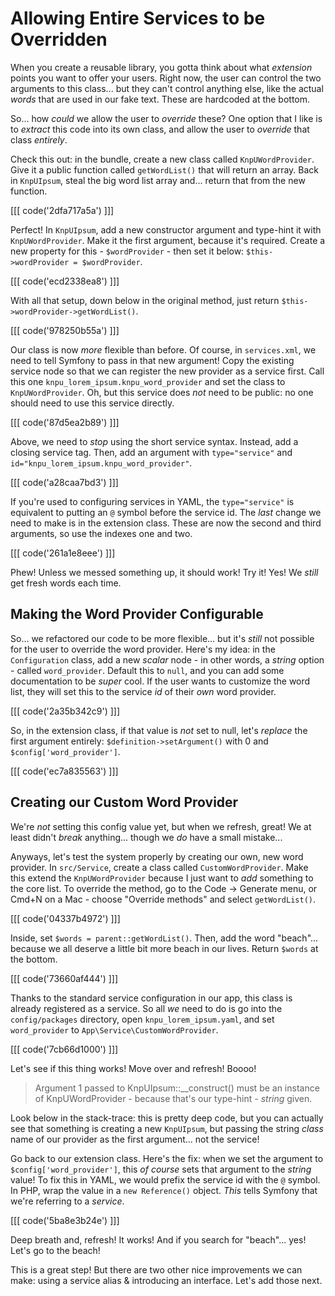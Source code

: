 # Allowing Entire Services to be Overridden

When you create a reusable library, you gotta think about what *extension* points
you want to offer your users. Right now, the user can control the two arguments to
this  class... but they can't control anything else, like the actual *words* that
are used in our fake text. These are hardcoded at the bottom.

So... how *could* we allow the user to *override* these? One option that I like is
to *extract* this code into its own class, and allow the user to *override* that
class *entirely*.

Check this out: in the bundle, create a new class called `KnpUWordProvider`.
Give it a public function called `getWordList()` that will return an array. Back
in `KnpUIpsum`, steal the big word list array and... return that from the new
function.

[[[ code('2dfa717a5a') ]]]

Perfect! In `KnpUIpsum`, add a new constructor argument and type-hint it with
`KnpUWordProvider`. Make it the first argument, because it's required. Create a new
property for this - `$wordProvider` - then set it below:
`$this->wordProvider = $wordProvider`.

[[[ code('ecd2338ea8') ]]]

With all that setup, down below in the original method, just return
`$this->wordProvider->getWordList()`.

[[[ code('978250b55a') ]]]

Our class is now *more* flexible than before. Of course, in `services.xml`, we
need to tell Symfony to pass in that new argument! Copy the existing service
node so that we can register the new provider as a service first. Call this one
`knpu_lorem_ipsum.knpu_word_provider` and set the class to `KnpUWordProvider`.
Oh, but this service does *not* need to be public: no one should need to use this
service directly.

[[[ code('87d5ea2b89') ]]]

Above, we need to *stop* using the short service syntax. Instead, add a closing
service tag. Then, add an argument with `type="service"` and
`id="knpu_lorem_ipsum.knpu_word_provider"`.

[[[ code('a28caa7bd3') ]]]

If you're used to configuring services in YAML, the `type="service"` is equivalent
to putting an `@` symbol before the service id. The *last* change we need to make
is in the extension class. These are now the second and third arguments, so use
the indexes one and two.

[[[ code('261a1e8eee') ]]]

Phew! Unless we messed something up, it should work! Try it! Yes! We *still*
get fresh words each time.

## Making the Word Provider Configurable

So... we refactored our code to be more flexible... but it's *still* not possible
for the user to override the word provider. Here's my idea: in the `Configuration`
class, add a new *scalar* node - in other words, a *string* option - called `word_provider`.
Default this to `null`, and you can add some documentation to be *super* cool.
If the user wants to customize the word list, they will set this to the service
*id* of their *own* word provider.

[[[ code('2a35b342c9') ]]]

So, in the extension class, if that value is *not* set to null, let's *replace*
the first argument entirely: `$definition->setArgument()` with 0 and
`$config['word_provider']`.

[[[ code('ec7a835563') ]]]

## Creating our Custom Word Provider

We're *not* setting this config value yet, but when we refresh, great! We at least
didn't *break* anything... though we *do* have a small mistake...

Anyways, let's test the system properly by creating our own, new word provider.
In `src/Service`, create a class called `CustomWordProvider`. Make this extend
the `KnpUWordProvider` because I just want to *add* something to the core list.
To override the method, go to the Code -> Generate menu, or Cmd+N on a Mac - choose
"Override methods" and select `getWordList()`.

[[[ code('04337b4972') ]]]

Inside, set `$words = parent::getWordList()`. Then, add the word "beach"... because
we all deserve a little bit more beach in our lives. Return `$words` at the bottom.

[[[ code('73660af444') ]]]

Thanks to the standard service configuration in our app, this class is already
registered as a service. So all *we* need to do is go into the `config/packages`
directory, open `knpu_lorem_ipsum.yaml`, and set `word_provider` to
`App\Service\CustomWordProvider`.

[[[ code('7cb66d1000') ]]]

Let's see if this thing works! Move over and refresh! Boooo!

> Argument 1 passed to KnpUIpsum::__construct() must be an instance of
> KnpUWordProvider - because that's our type-hint - *string* given.

Look below in the stack-trace: this is pretty deep code, but you can actually
see that something is creating a new `KnpUIpsum`, but passing the string *class*
name of our provider as the first argument... not the service!

Go back to our extension class. Here's the fix: when we set the argument to
`$config['word_provider']`, this *of course* sets that argument to the *string*
value! To fix this in YAML, we would prefix the service id with the `@` symbol.
In PHP, wrap the value in a `new Reference()` object. *This* tells Symfony that
we're referring to a *service*.

[[[ code('5ba8e3b24e') ]]]

Deep breath and, refresh! It works! And if you search for "beach"... yes!
Let's go to the beach!

This is a great step! But there are two other nice improvements we can make: using
a service alias & introducing an interface. Let's add those next.
